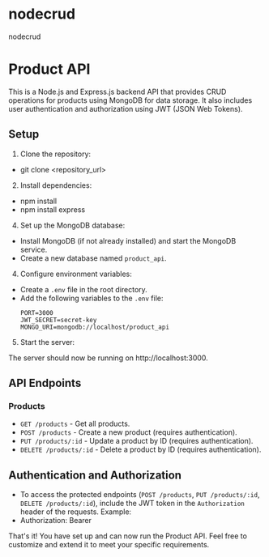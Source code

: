 # nodecrud
nodecrud

# Product API

This is a Node.js and Express.js backend API that provides CRUD operations for products using MongoDB for data storage. It also includes user authentication and authorization using JWT (JSON Web Tokens).

## Setup

1. Clone the repository:
- git clone <repository_url>

2. Install dependencies:
- npm install
- npm install express
4. Set up the MongoDB database:
- Install MongoDB (if not already installed) and start the MongoDB service.
- Create a new database named `product_api`.

4. Configure environment variables:
- Create a `.env` file in the root directory.
- Add the following variables to the `.env` file:
  ```
  PORT=3000
  JWT_SECRET=secret-key
  MONGO_URI=mongodb://localhost/product_api
  ```

5. Start the server:

The server should now be running on http://localhost:3000.

## API Endpoints

### Products

- `GET /products` - Get all products.
- `POST /products` - Create a new product (requires authentication).
- `PUT /products/:id` - Update a product by ID (requires authentication).
- `DELETE /products/:id` - Delete a product by ID (requires authentication).


## Authentication and Authorization

- To access the protected endpoints (`POST /products`, `PUT /products/:id`, `DELETE /products/:id`), include the JWT token in the `Authorization` header of the requests. Example:
- Authorization: Bearer <JWT Token>
  
That's it! You have set up and can now run the Product API. Feel free to customize and extend it to meet your specific requirements.



